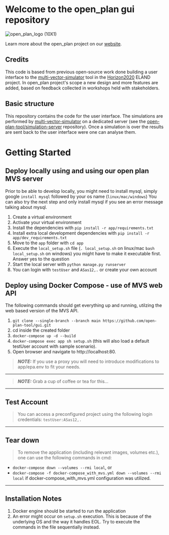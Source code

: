 # Welcome to the open_plan gui repository
![open_plan_logo (10X1)](https://user-images.githubusercontent.com/70587431/144256918-974fcefd-29f5-4b2f-b68b-6468327ef50b.png)

Learn more about the open_plan project on our [website](https://open-plan-tool.org/).

## Credits
This code is based from previous open-source work done building a user interface to the [multi-vector-simulator](https://github.com/rl-institut/multi-vector-simulator) tool in the [Horizon2020](https://elandh2020.eu/) ELAND project. In open_plan project's scope a new design and more features are added, based on feedback collected in workshops held with stakeholders.

## Basic structure

This repository contains the code for the user interface. The simulations are performed by [multi-vector-simulator](https://github.com/rl-institut/multi-vector-simulator) on a dedicated server (see the [open-plan-tool/simulation-server](https://github.com/open-plan-tool/simulation-server) repository). Once a simulation is over the results are sent back to the user interface were one can analyse them.


# Getting Started

## Deploy locally using and using our open plan MVS server

Prior to be able to develop locally, you might need to install mysql, simply google `install mysql` followed by your os name (`linux/mac/windows`)
You can also try the next step and only install mysql if you see an error message talking about mysql.

1. Create a virtual environment
2. Activate your virtual environment
3. Install the dependencies with `pip install -r app/requirements.txt`
4. Install extra local development dependencies with `pip install -r app/dev_requirements.txt`
5. Move to the `app` folder with `cd app`
6. Execute the `local_setup.sh` file (`. local_setup.sh` on linux/mac `bash local_setup.sh` on windows) you might have to make it executable first. Answer yes to the question
7. Start the local server with `python manage.py runserver`
8. You can login with `testUser` and `ASas12,.` or create your own account

## Deploy using Docker Compose - use of MVS web API
The following commands should get everything up and running, utilzing the web based version of the MVS API.
1. `git clone --single-branch --branch main https://github.com/open-plan-tool/gui.git`
2. cd inside the created folder
4. `docker-compose up -d --build`
5. `docker-compose exec app sh setup.sh` (this will also load a default testUser account with sample scenario).
6. Open browser and navigate to http://localhost:80.

>**_NOTE:_** If you use a proxy you will need to introduce modifications to app/epa.env to fit your needs.
<hr>

>**_NOTE:_** Grab a cup of coffee or tea for this...
<hr>

## Test Account
> You can access a preconfigured project using the following login credentials:  `testUser:ASas12,.`
<hr>

## Tear down
> To remove the application (including relevant images, volumes etc.), one can use the following commands in cmd:
- `docker-compose down --volumes --rmi local`, or
- `docker-compose -f docker-compose_with_mvs.yml down --volumes --rmi local` if docker-compose_with_mvs.yml configuration was utilized.
<hr>

## Installation Notes
1. Docker engine should be started to run the application
2. An error might occur on `setup.sh` execution. This is because of the underlying OS and the way it handles EOL. Try to execute the commands in the file sequentially instead.
